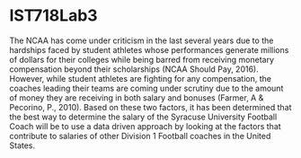 # IST718Lab3
The NCAA has come under criticism in the last several years due to the hardships faced by student athletes whose performances generate millions of dollars for their colleges while being barred from receiving monetary compensation beyond their scholarships (NCAA Should Pay, 2016). However, while student athletes are fighting for any compensation, the coaches leading their teams are coming under scrutiny due to the amount of money they are receiving in both salary and bonuses (Farmer, A & Pecorino, P., 2010). Based on these two factors, it has been determined that the best way to determine the salary of the Syracuse University Football Coach will be to use a data driven approach by looking at the factors that contribute to salaries of other Division 1 Football coaches in the United States.
